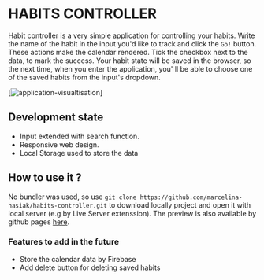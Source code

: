 # HABITS CONTROLLER
Habit controller is a very simple application for controlling your habits. 
Write the name of the habit in the input you'd like to track and click the `Go!` button. These actions make the calendar rendered. Tick the checkbox next to the data, to mark the success. Your habit state will be saved in the browser, so the next time, when you enter the application, you' ll be able to choose one of the saved habits from the input's dropdown.

[![application-visualtisation](https://marcelina-hasiak.github.io/habits-controller/application-visualisation.png)]

## Development state
- Input extended with search function.
- Responsive web design.
- Local Storage used to store the data
## How to use it ?
No bundler was used, so use `git clone https://github.com/marcelina-hasiak/habits-controller.git` to download locally project and open it with local server (e.g by Live Server extenssion).
The preview is also available by github pages  [here](https://marcelina-hasiak.github.io/habits-controller/).
### Features to add in the future
- Store the calendar data by Firebase
- Add delete button for deleting saved habits
